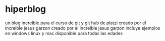 # hiperblog
un blog increible para el curso de git y git hub de platzi
creado por el increible jesus garzon 
creado por el increible jesus garzon 
incluye ejemplos en windows linux y mac
disponible para todas las edades
